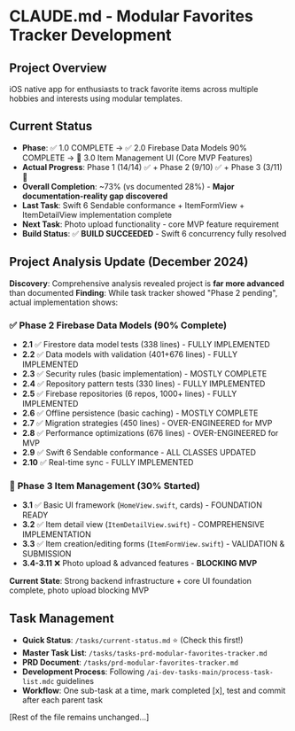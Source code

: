 # CLAUDE.md - Modular Favorites Tracker Development

## Project Overview
iOS native app for enthusiasts to track favorite items across multiple hobbies and interests using modular templates.

## Current Status
- **Phase**: ✅ 1.0 COMPLETE → ✅ 2.0 Firebase Data Models 90% COMPLETE → 🔄 3.0 Item Management UI (Core MVP Features)
- **Actual Progress**: Phase 1 (14/14) ✅ + Phase 2 (9/10) ✅ + Phase 3 (3/11) 🔄
- **Overall Completion**: ~73% (vs documented 28%) - **Major documentation-reality gap discovered**
- **Last Task**: Swift 6 Sendable conformance + ItemFormView + ItemDetailView implementation complete
- **Next Task**: Photo upload functionality - core MVP feature requirement
- **Build Status**: ✅ **BUILD SUCCEEDED** - Swift 6 concurrency fully resolved

## Project Analysis Update (December 2024)
**Discovery**: Comprehensive analysis revealed project is **far more advanced** than documented
**Finding**: While task tracker showed "Phase 2 pending", actual implementation shows:

### ✅ **Phase 2 Firebase Data Models (90% Complete)**
- **2.1** ✅ Firestore data model tests (338 lines) - FULLY IMPLEMENTED
- **2.2** ✅ Data models with validation (401+676 lines) - FULLY IMPLEMENTED  
- **2.3** ✅ Security rules (basic implementation) - MOSTLY COMPLETE
- **2.4** ✅ Repository pattern tests (330 lines) - FULLY IMPLEMENTED
- **2.5** ✅ Firebase repositories (6 repos, 1000+ lines) - FULLY IMPLEMENTED
- **2.6** ✅ Offline persistence (basic caching) - MOSTLY COMPLETE
- **2.7** ✅ Migration strategies (450 lines) - OVER-ENGINEERED for MVP
- **2.8** ✅ Performance optimizations (676 lines) - OVER-ENGINEERED for MVP
- **2.9** ✅ Swift 6 Sendable conformance - ALL CLASSES UPDATED
- **2.10** ✅ Real-time sync - FULLY IMPLEMENTED

### 🔄 **Phase 3 Item Management (30% Started)**
- **3.1** ✅ Basic UI framework (`HomeView.swift`, cards) - FOUNDATION READY
- **3.2** ✅ Item detail view (`ItemDetailView.swift`) - COMPREHENSIVE IMPLEMENTATION
- **3.3** ✅ Item creation/editing forms (`ItemFormView.swift`) - VALIDATION & SUBMISSION
- **3.4-3.11** ❌ Photo upload & advanced features - **BLOCKING MVP**

**Current State**: Strong backend infrastructure + core UI foundation complete, photo upload blocking MVP

## Task Management
- **Quick Status**: `/tasks/current-status.md` ⭐ (Check this first!)
- **Master Task List**: `/tasks/tasks-prd-modular-favorites-tracker.md`
- **PRD Document**: `/tasks/prd-modular-favorites-tracker.md`
- **Development Process**: Following `/ai-dev-tasks-main/process-task-list.mdc` guidelines
- **Workflow**: One sub-task at a time, mark completed [x], test and commit after each parent task

[Rest of the file remains unchanged...]
